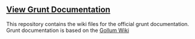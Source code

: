 ## [View Grunt Documentation](http://gruntjs.com/getting-started)

This repository contains the wiki files for the official grunt documentation.
Grunt documentation is based on the [Gollum Wiki](https://github.com/gollum/gollum/wiki)
